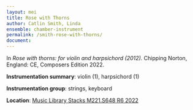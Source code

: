 ```yaml
---
layout: mei
title: Rose with Thorns
author: Catlin Smith, Linda
ensemble: chamber-instrument
permalink: /smith-rose-with-thorns/
document: 
---
```


In *Rose with thorns: for violin and harpsichord (2012).* Chipping Norton, England: CE, Composers Edition 2022.

**Instrumentation summary**: violin (1), harpsichord (1)

**Instrumentation group**: strings, keyboard 

**Location**: <a href="https://tufts.primo.exlibrisgroup.com/permalink/01TUN_INST/1kc9gia/alma991018862967403851" target="_blank">Music Library Stacks M221.S648 R6 2022</a>